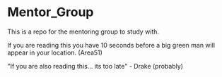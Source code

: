 # Mentor_Group

This is a repo for the mentoring group to study with.  

If you are reading this you have 10 seconds before a big green man will appear in your location. (Area51)

"If you are also reading this... its too late" - Drake (probably)
